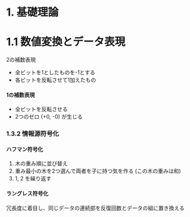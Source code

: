 # 1. 基礎理論

# 1.1 数値変換とデータ表現

2の補数表現

- 全ビットを1としたものを-1とする
- 各ビットを反転させて1加えたもの

#### 1の補数表現

- 全ビットを反転させる
- 2つのゼロ (+0, -0) が生じる

### 1.3.2 情報源符号化

#### ハフマン符号化

1. 木の重み順に並び替え
2. 重み最小の木を2つ選んで両者を子に持つ気を作る (この木の重みは和)
3. 1, 2 を繰り返す

#### ラングレス符号化

冗長度に着目し、同じデータの連続部を反復回数とデータの組に置き換える